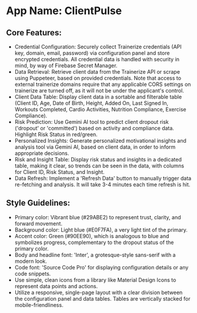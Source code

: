 # **App Name**: ClientPulse

## Core Features:

- Credential Configuration: Securely collect Trainerize credentials (API key, domain, email, password) via configuration panel and store encrypted credentials. All credential data is handled with security in mind, by way of Firebase Secret Manager.
- Data Retrieval: Retrieve client data from the Trainerize API or scrape using Puppeteer, based on provided credentials. Note that access to external trainerize domains require that any applicable CORS settings on trainerize are turned off, as it will not be under the applicant's control.
- Client Data Table: Display client data in a sortable and filterable table (Client ID, Age, Date of Birth, Height, Added On, Last Signed In, Workouts Completed, Cardio Activities, Nutrition Compliance, Exercise Compliance).
- Risk Prediction: Use Gemini AI tool to predict client dropout risk ('dropout' or 'committed') based on activity and compliance data.  Highlight Risk Status in red/green.
- Personalized Insights: Generate personalized motivational insights and analysis tool via Gemini AI, based on client data, in order to inform appropriate decisions.
- Risk and Insight Table: Display risk status and insights in a dedicated table, making it clear, so trends can be seen in the data, with columns for Client ID, Risk Status, and Insight.
- Data Refresh: Implement a 'Refresh Data' button to manually trigger data re-fetching and analysis. It will take 3-4 minutes each time refresh is hit.

## Style Guidelines:

- Primary color: Vibrant blue (#29ABE2) to represent trust, clarity, and forward movement.
- Background color: Light blue (#E0F7FA), a very light tint of the primary.
- Accent color: Green (#90EE90), which is analogous to blue and symbolizes progress, complementary to the dropout status of the primary color.
- Body and headline font: 'Inter', a grotesque-style sans-serif with a modern look.
- Code font: 'Source Code Pro' for displaying configuration details or any code snippets.
- Use simple, clean icons from a library like Material Design Icons to represent data points and actions.
- Utilize a responsive, single-page layout with a clear division between the configuration panel and data tables. Tables are vertically stacked for mobile-friendliness.